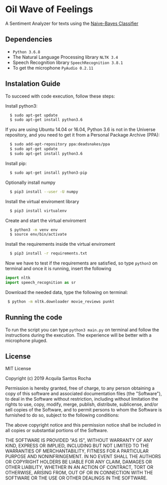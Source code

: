 # Oil Wave of Feelings
A Sentiment Analyzer for texts using the [Naive-Bayes Classifier](https://en.wikipedia.org/wiki/Naive_Bayes_classifier)
## Dependencies
- ```Python 3.6.8```
- The Natural Language Processing library ```NLTK 3.4``` 
- Speech Recognition library ```SpeechRecognition 3.8.1```
- To get the microphone ```PyAudio 0.2.11```

## Instalation Guide
To succeed with code execution, follow these steps:

Install python3:
```bash 
  $ sudo apt-get update
  $ sudo apt-get install python3.6
```
If you are using Ubuntu 14.04 or 16.04, Python 3.6 is not in the Universe repository, and you need to get it from a Personal Package Archive (PPA):
```bash
  $ sudo add-apt-repository ppa:deadsnakes/ppa
  $ sudo apt-get update
  $ sudo apt-get install python3.6
```
Install pip:
```bash
  $ sudo apt-get install python3-pip
```

Optionally install numpy
```bash 
  $ pip3 install --user -U numpy 
```
Install the virtual enviroment library
```bash
  $ pip3 install virtualenv
```
Create and start the virtual enviroment
```bash
  $ python3 -m venv env
  $ source env/bin/activate
```
Install the requirements inside the virtual enviroment
```bash
  $ pip3 install -r requirements.txt
```
Now we have to test if the requirements are satisfied, so type ```python3``` on terminal and once it is running, insert the following
```python
import nltk
import speech_recognition as sr 
```

Download the needed data, type the following on terminal:
```bash 
 $ python -m nltk.downloader movie_reviews punkt
```
## Running the code
To run the script you can type ```python3 main.py``` on terminal and follow the instructions during the execution. The experience will be better with a microphone pluged.

## License
MIT License

Copyright (c) 2019 Acquila Santos Rocha

Permission is hereby granted, free of charge, to any person obtaining a copy
of this software and associated documentation files (the "Software"), to deal
in the Software without restriction, including without limitation the rights
to use, copy, modify, merge, publish, distribute, sublicense, and/or sell
copies of the Software, and to permit persons to whom the Software is
furnished to do so, subject to the following conditions:

The above copyright notice and this permission notice shall be included in all
copies or substantial portions of the Software.

THE SOFTWARE IS PROVIDED "AS IS", WITHOUT WARRANTY OF ANY KIND, EXPRESS OR
IMPLIED, INCLUDING BUT NOT LIMITED TO THE WARRANTIES OF MERCHANTABILITY,
FITNESS FOR A PARTICULAR PURPOSE AND NONINFRINGEMENT. IN NO EVENT SHALL THE
AUTHORS OR COPYRIGHT HOLDERS BE LIABLE FOR ANY CLAIM, DAMAGES OR OTHER
LIABILITY, WHETHER IN AN ACTION OF CONTRACT, TORT OR OTHERWISE, ARISING FROM,
OUT OF OR IN CONNECTION WITH THE SOFTWARE OR THE USE OR OTHER DEALINGS IN THE
SOFTWARE.
